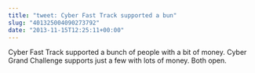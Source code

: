 ```yaml
---
title: "tweet: Cyber Fast Track supported a bun"
slug: "401325004090273792"
date: "2013-11-15T12:25:11+00:00"
---
```

Cyber Fast Track supported a bunch of people with a bit of money. Cyber Grand Challenge supports just a few with lots of money. Both open.